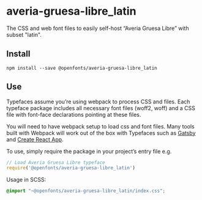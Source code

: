 
# averia-gruesa-libre_latin

The CSS and web font files to easily self-host “Averia Gruesa Libre” with subset "latin".

## Install

`npm install --save @openfonts/averia-gruesa-libre_latin`

## Use

Typefaces assume you’re using webpack to process CSS and files. Each typeface
package includes all necessary font files (woff2, woff) and a CSS file with
font-face declarations pointing at these files.

You will need to have webpack setup to load css and font files. Many tools built
with Webpack will work out of the box with Typefaces such as [Gatsby](https://github.com/gatsbyjs/gatsby)
and [Create React App](https://github.com/facebookincubator/create-react-app).

To use, simply require the package in your project’s entry file e.g.

```javascript
// Load Averia Gruesa Libre typeface
require('@openfonts/averia-gruesa-libre_latin')
```

Usage in SCSS:
```scss
@import "~@openfonts/averia-gruesa-libre_latin/index.css";
```
